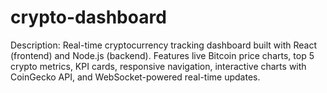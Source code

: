 # crypto-dashboard
Description: Real-time cryptocurrency tracking dashboard built with React (frontend) and Node.js (backend). Features live Bitcoin price charts, top 5 crypto metrics, KPI cards, responsive navigation, interactive charts with CoinGecko API, and WebSocket-powered real-time updates. 
